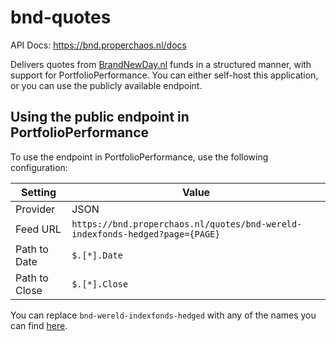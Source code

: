 # bnd-quotes

API Docs: https://bnd.properchaos.nl/docs

Delivers quotes from [BrandNewDay.nl](https://brandnewday.nl) funds in a structured manner, with support for PortfolioPerformance. 
You can either self-host this application, or you can use the publicly available endpoint.

## Using the public endpoint in PortfolioPerformance
To use the endpoint in PortfolioPerformance, use the following configuration:

| Setting | Value |
|-|-|
| Provider  | JSON  |
| Feed URL  | `https://bnd.properchaos.nl/quotes/bnd-wereld-indexfonds-hedged?page={PAGE}`  |
| Path to Date | `$.[*].Date` |
| Path to Close | `$.[*].Close` |

You can replace `bnd-wereld-indexfonds-hedged` with any of the names you can find [here](https://bnd.properchaos.nl/funds).
